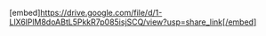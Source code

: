 [embed]https://drive.google.com/file/d/1-LlX6lPlM8doABtL5PkkR7p085isjSCQ/view?usp=share_link[/embed]

